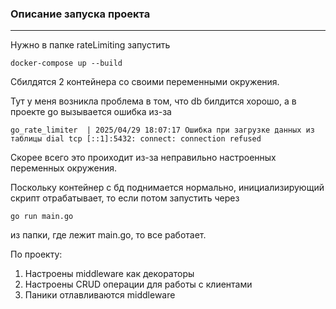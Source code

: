 ### Описание запуска проекта
---
Нужно в папке rateLimiting запустить

```
docker-compose up --build
```
Сбилдятся 2 контейнера со своими переменными окружения.

Тут у меня возникла проблема в том, что db билдится хорошо, а
в проекте go вызывается ошибка из-за

```
go_rate_limiter  | 2025/04/29 18:07:17 Ошибка при загрузке данных из таблицы dial tcp [::1]:5432: connect: connection refused
```

Скорее всего это проиходит из-за неправильно настроенных переменных окружения.

Поскольку контейнер с бд поднимается нормально, инициализирующий скрипт отрабатывает, то если потом запустить через

```
go run main.go
```
из папки, где лежит main.go, то все работает.

По проекту:

1) Настроены middleware как декораторы
2) Настроены CRUD операции для работы с клиентами
3) Паники отлавливаются middleware
